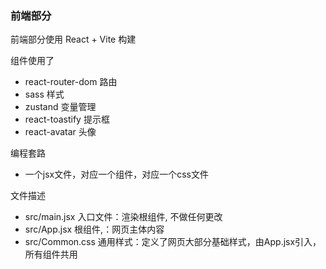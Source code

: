 



### 前端部分

前端部分使用 React + Vite 构建

组件使用了
- react-router-dom 路由
- sass 样式
- zustand 变量管理
- react-toastify 提示框
- react-avatar 头像

编程套路
- 一个jsx文件，对应一个组件，对应一个css文件

文件描述
- src/main.jsx 入口文件：渲染根组件, 不做任何更改
- src/App.jsx 根组件,：网页主体内容
- src/Common.css 通用样式：定义了网页大部分基础样式，由App.jsx引入，所有组件共用